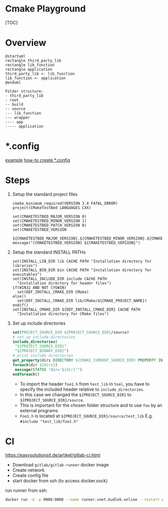 Cmake Playground
====
[TOC]

# Overview

```puml
@startuml
rectangle third_party_lib
rectangle lib_function
rectangle application
third_party_lib <- lib_function
lib_function <- application
@enduml
```
```
Folder structure:
- third_party_lib
- root
-- build
-- source
--- lib_function
--- wrapper
---- app
----- application
```


# *.config
[example](https://github.com/roboception/rc_dynamics_api/blob/master/cmake/PROJECTConfig.cmake.in)
[how-to create *.config](https://gitlab.kitware.com/cmake/community/-/wikis/doc/tutorials/How-to-create-a-ProjectConfig.cmake-file)


# Steps
1. Setup the standard project files

    ```make
    cmake_minimum_required(VERSION 3.4 FATAL_ERROR)
    project(CMakeTestBed LANGUAGES CXX)

    set(CMAKETESTBED_MAJOR_VERSION 0)
    set(CMAKETESTBED_MINOR_VERSION 1)
    set(CMAKETESTBED_PATCH_VERSION 0)
    set(CMAKETESTBED_VERSION
      ${CMAKETESTBED_MAJOR_VERSION}.${CMAKETESTBED_MINOR_VERSION}.${CMAKETESTBED_PATCH_VERSION})
    message("[CMAKETESTBED_VERSION] ${CMAKETESTBED_VERSION}")
    ```
2. Setup the standard INSTALL PATHs

    ```make
    set(INSTALL_LIB_DIR lib CACHE PATH "Installation directory for libraries")
    set(INSTALL_BIN_DIR bin CACHE PATH "Installation directory for executables")
    set(INSTALL_INCLUDE_DIR include CACHE PATH
      "Installation directory for header files")
    if(WIN32 AND NOT CYGWIN)
      set(DEF_INSTALL_CMAKE_DIR CMake)
    else()
      set(DEF_INSTALL_CMAKE_DIR lib/CMake/${CMAKE_PROJECT_NAME})
    endif()
    set(INSTALL_CMAKE_DIR ${DEF_INSTALL_CMAKE_DIR} CACHE PATH
      "Installation directory for CMake files")
    ```
3. Set up include directories

    ```cmake
    set(PROJECT_SOURCE_DIR ${PROJECT_SOURCE_DIR}/source)
    # set up include-directories
    include_directories(
     "${PROJECT_SOURCE_DIR}"
     "${PROJECT_BINARY_DIR}")
    # print include directories
    get_property(dirs DIRECTORY ${CMAKE_CURRENT_SOURCE_DIR} PROPERTY INCLUDE_DIRECTORIES)
    foreach(dir ${dirs})
     message(STATUS "dir='${dir}'")
    endforeach()
    ```


    - To import the header ``foo1.h`` from ``test_lib`` in ``tool``, you have to specify the included header relative to ``include_directories``.
    - In this case we changed the ``${PROJECT_SOURCE_DIR}`` to ``${PROJECT_SOURCE_DIR}/source``.
    - This is important for the chosen folder structure and to use ``foo`` by an external programs
    - ``Foo1.h`` is located at ``${PROJECT_SOURCE_DIR}/source/test_lib``  E.g. ``#include "test_lib/foo1.h"``



# CI

https://easysolutionsit.de/artikel/gitlab-ci.html

- Download ``gitlab/gitlab-runner`` docker image
- Create network
- Create config file
- start docker from ssh (to access docker.sock)


run runner from ssh:

```bash
docker run -d -p 9000:9000 --name runner.vnet.kudlek.online --restart always -v /var/run/docker.sock:/var/run/docker.sock -v volume1/docker_gitlab/runner/runner0/data:/etc/gitlab-runner --network=gitlab-runner gitlab/gitlab-runner
```
